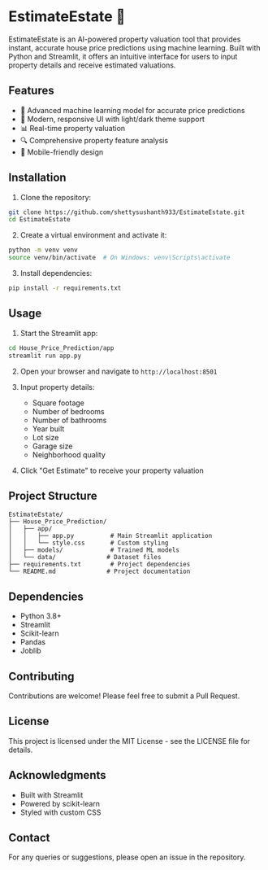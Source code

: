 # EstimateEstate 🏡

EstimateEstate is an AI-powered property valuation tool that provides instant, accurate house price predictions using machine learning. Built with Python and Streamlit, it offers an intuitive interface for users to input property details and receive estimated valuations.

## Features

- 🤖 Advanced machine learning model for accurate price predictions
- 🎨 Modern, responsive UI with light/dark theme support
- 📊 Real-time property valuation
- 🔍 Comprehensive property feature analysis
- 📱 Mobile-friendly design

## Installation

1. Clone the repository:
```bash
git clone https://github.com/shettysushanth933/EstimateEstate.git
cd EstimateEstate
```

2. Create a virtual environment and activate it:
```bash
python -m venv venv
source venv/bin/activate  # On Windows: venv\Scripts\activate
```

3. Install dependencies:
```bash
pip install -r requirements.txt
```

## Usage

1. Start the Streamlit app:
```bash
cd House_Price_Prediction/app
streamlit run app.py
```

2. Open your browser and navigate to `http://localhost:8501`

3. Input property details:
   - Square footage
   - Number of bedrooms
   - Number of bathrooms
   - Year built
   - Lot size
   - Garage size
   - Neighborhood quality

4. Click "Get Estimate" to receive your property valuation

## Project Structure

```
EstimateEstate/
├── House_Price_Prediction/
│   ├── app/
│   │   ├── app.py          # Main Streamlit application
│   │   └── style.css       # Custom styling
│   ├── models/             # Trained ML models
│   └── data/              # Dataset files
├── requirements.txt        # Project dependencies
└── README.md              # Project documentation
```

## Dependencies

- Python 3.8+
- Streamlit
- Scikit-learn
- Pandas
- Joblib

## Contributing

Contributions are welcome! Please feel free to submit a Pull Request.

## License

This project is licensed under the MIT License - see the LICENSE file for details.

## Acknowledgments

- Built with Streamlit
- Powered by scikit-learn
- Styled with custom CSS

## Contact

For any queries or suggestions, please open an issue in the repository.
